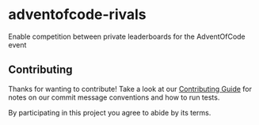 # adventofcode-rivals
Enable competition between private leaderboards for the AdventOfCode event

## Contributing

Thanks for wanting to contribute! Take a look at our [Contributing Guide](CONTRIBUTING.md) for notes on our commit message conventions and how to run tests.

By participating in this project you agree to abide by its terms.

